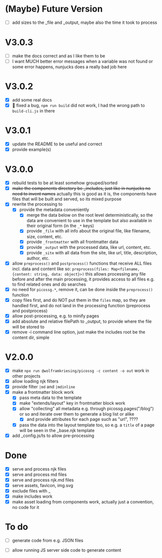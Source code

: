 # (Maybe) Future Version

- [ ] add sizes to the _file and _output, maybe also the time it took to process

# V3.0.3

- [ ] make the docs correct and as I like them to be
- [ ] I want MUCH better error messages when a variable was not found or some error happens, nunjucks does a really bad job here

# V3.0.2

- [x] add some real docs
- [x] 🐛 fixed a bug, `npm run build` did not work, I had the wrong path to `build-cli.js` in there

# V3.0.1

- [x] update the README to be useful and correct
- [x] provide example(s)

# V3.0.0

- [x] rebuild tests to be at least somehow grouped/sorted
- [x] ~~make the components directory be _includes, just like in nunjucks no need to invent names~~ actually this is good as it is, the components have files that will be built and served, so its mixed purpose
- [x] rewrite the processing to
  - [x] provide the metadata conveniently
    - [x] merge the data below on the root level deterministically, so the data are convenient to use in the template but also available in their original form (in the `_*` keys)
    - [x] provide `_file` with all info about the original file, like filename, size, content, etc.
    - [x] provide `_frontmatter` with all frontmatter data
    - [x] provide `_output` with the processed data, like url, content, etc.
    - [x] provide `_site` with all data from the site, like url, title, description, author, etc.
- [x] allow `preprocess()` and `postprocess()` functions that receive ALL files incl. data and content
  like so: `preprocess(files: Map<filename, {content: string, data: object}>)`
  this allows processing any file before and after the main processing, it provides access to all files e.g. to find related ones and do searches
- [x] no need for `picossg.*`, remove it, can be done inside the `preprocess()` function
- [x] copy files first, and do NOT put them in the `files` map, so they are handled first, and do not land in the processing function (preprocess and postprocess)
- [x] allow post-processing, e.g. to minify pages
- [x] add absolute and relative filePath to _output, to provide where the file will be stored to
- [x] remove -i command line option, just make the includes root be the content dir, simple

# V2.0.0

- [x] make `npx run @wolframkriesing/picossg -c content -o out` work in other projects
- [x] allow loading njk filters
- [x] provide filter `|md` and `|mdinline`
- [x] make a frontmatter block work
  - [x] pass meta data to the template
  - [x] make "extends/layout" key in frontmatter block work
  - [x] allow "collecting" all metadata e.g. through picossg.pages("/blog") or so and iterate over them to generate a blog list or alike
    - [x] and provide attributes for each page such as "url", ????
  - [x] pass the data into the layout template too, so e.g. a `title` of a page will be seen in the _base.njk template
- [x] add _config.js/ts to allow pre-processing 

# Done

- [x] serve and process njk files
- [x] serve and process md files
- [x] serve and process njk.md files
- [x] serve assets, favicon, img.svg
- [x] exclude files with _
- [x] make includes work
- [x] make asset loading from components work, actually just a convention, no code for it

# To do

- [ ] generate code from e.g. JSON files
- [ ] allow running JS server side code to generate content

